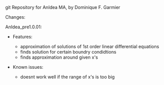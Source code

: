 git Repository for AnIdea MA, by Dominique F. Garmier

Changes:

AnIdea_pre1.0.01:
- Features:
    - approximation of solutions of 1st order linear differential equations
    - finds solution for certain boundry condidtions
    - finds approximation around given x's

- Known issues:
    - doesnt work well if the range of x's is too big
